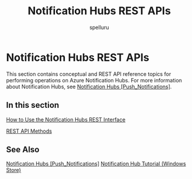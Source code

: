 ﻿---
title: "Notification Hubs REST APIs"
ms.custom: ""
ms.date: "2019-04-05"
ms.prod: "azure"
ms.reviewer: ""
ms.service: "notification-hubs"
ms.suite: ""
ms.tgt_pltfrm: ""
ms.topic: "reference"
author: "spelluru"
ms.author: "spelluru"
manager: "timlt"

---

# Notification Hubs REST APIs
This section contains conceptual and REST API reference topics for performing operations on Azure Notification Hubs. For more information about Notification Hubs, see [Notification Hubs \[Push\_Notifications\]](https://msdn.microsoft.com/en-us/library/jj891130\(v=azure.100\)).

## In this section

[How to Use the Notification Hubs REST Interface](dn530746\(v=azure.100\).md)

[REST API Methods](dn495827\(v=azure.100\).md)

## See Also

[Notification Hubs \[Push\_Notifications\]](https://msdn.microsoft.com/en-us/library/jj891130\(v=azure.100\))  
[Notification Hub Tutorial (Windows Store)](http://www.windowsazure.com/manage/services/notification-hubs/getting-started-windows-dotnet/)

